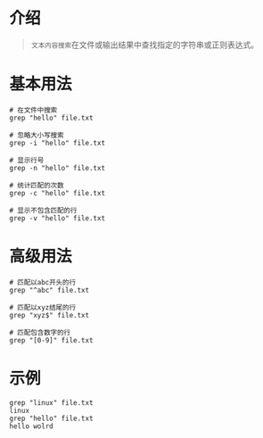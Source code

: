# 介绍
> `文本内容搜索`在文件或输出结果中查找指定的字符串或正则表达式。

# 基本用法

```
# 在文件中搜索
grep "hello" file.txt

# 忽略大小写搜索
grep -i "hello" file.txt

# 显示行号
grep -n "hello" file.txt

# 统计匹配的次数
grep -c "hello" file.txt

# 显示不包含匹配的行
grep -v "hello" file.txt
```

# 高级用法

````
# 匹配以abc开头的行
grep "^abc" file.txt

# 匹配以xyz结尾的行
grep "xyz$" file.txt

# 匹配包含数字的行
grep "[0-9]" file.txt

````

# 示例

````
grep "linux" file.txt 
linux 
grep "hello" file.txt 
hello wolrd 
````